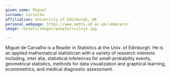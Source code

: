 ```yaml
---
given_name: Miguel
surname: Carvalho
affiliation: University of Edinburgh, UK
personal_webpage: https://www.maths.ed.ac.uk/~mdecarv/
image: /assets/images/people/ruiloja.jpg

---
```

Miguel de Carvalho is a Reader in Statistics at the Univ. of Edinburgh.
He is an applied mathematical statistician with a variety of research interests including, 
inter alia, statistical inferences for small-probability events, 
geometrical statistics, methods for data visualization and graphical learning, 
econometrics, and medical diagnostic assessment.
